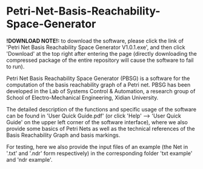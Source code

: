 # Petri-Net-Basis-Reachability-Space-Generator

**!DOWNLOAD NOTE!:** to download the software, please click the link of 'Petri Net Basis Reachability Space Generator V1.0.1.exe', and then click 'Download' at the top right after entering the page (directly downloading the compressed package of the entire repository will cause the software to fail to run).

Petri Net Basis Reachability Space Generator (PBSG) is a software for the computation of the basis reachability graph of a Petri net. PBSG has been developed in the Lab of Systems Control & Automation, a research group of School of Electro-Mechanical Engineering, Xidian University. 

The detailed description of the functions and specific usage of the software can be found in 'User Quick Guide.pdf' (or click 'Help' --> 'User Quick Guide' on the upper left corner of the software interface), where we also provide some basics of Petri Nets as well as the technical references of the Basis Reachability Graph and basis markings.

For testing, here we also provide the input files of an example (the Net in '.txt' and '.ndr' form respectively) in the corresponding folder 'txt example' and 'ndr example'.
